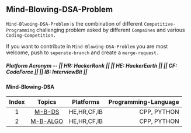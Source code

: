 ## Mind-Blowing-DSA-Problem

`Mind-Blwoing-DSA-Problem` is the combination of different `Competitive-Programming` challenging
problem asked by different `Compaines` and various `Coding-Competition.`

If you want to contribute in `Mind-Blowing-DSA-Problem` you are most welcome, push to `seperate-branch` and create a `merge-request.`


##### Platform Acronym -- || HR: HackerRank || || HE: HackerEarth || || CF: CodeForce || || IB: InterviewBit ||

#### Mind-Blowing-DSA
| Index | Topics       | Platforms           |  Programming-Language |
|:---:|:-------------:|:-------------:|-------------:|
| 1 | [M-B-DS](DS-Problem) | HE,HR,CF,IB | CPP, PYTHON |
| 2 | [M-B-ALGO](Algo-Problem) | HE,HR,CF,IB | CPP, PYTHON |
